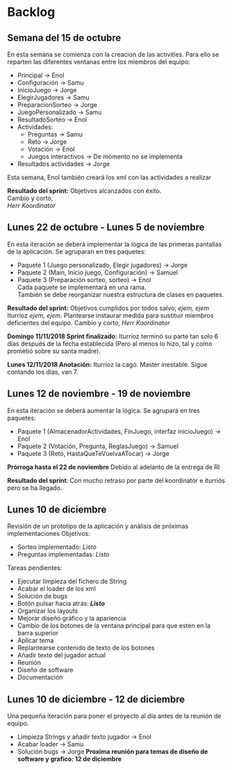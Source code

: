 # Backlog
## Semana del 15 de octubre
En esta semana se comienza con la creacion de las activities. Para ello se reparten las diferentes ventanas entre los miembros del equipo:

* Principal -> Enol
* Configuración -> Samu
* InicioJuego -> Jorge
* ElegirJugadores -> Samu
* PreparacionSorteo -> Jorge
* JuegoPersonalizado -> Samu
* ResultadoSorteo -> Enol
* Actividades:
  * Preguntas -> Samu
  * Reto -> Jorge
  * Votación -> Enol
  * Juegos interactivos -> De momento no se implementa
* Resultados actividades -> Jorge

Esta semana, Enol también creará los xml con las actividades a realizar

**Resultado del sprint:** Objetivos alcanzados con éxito.  
Cambio y corto,  
_Herr Koordinator_

## Lunes 22 de octubre - Lunes 5 de noviembre
En esta iteración se deberá implementar la lógica de las primeras pantallas de la aplicación.
Se agruparan en tres paquetes:
* Paquete 1 (Juego personalizado, Elegir jugadores) -> Jorge
* Paquete 2 (Main, Inicio juego, Configuración) -> Samuel
* Paquete 3 (Preparación sorteo, sorteo) -> Enol  
Cada paquete se implementará en una rama.  
También se debe reorganizar nuestra estructura de clases en paquetes.

**Resultado del sprint:** Objetivos cumplidos por todos salvo, *ejem, ejem* Iturrioz *ejem, ejem*. Plantearse instaurar medida para sustituir miembros deficientes del equipo.
Cambio y corto,
_Herr Koordinator_

**Domingo 11/11/2018 Sprint finalizado:** Iturrioz terminó su parte tan solo 6 días después de la fecha establecida (Pero al menos lo hizo, tal y como prometió sobre su santa madre).

**Lunes 12/11/2018 Anotación:** Iturrioz la cagó. Master inestable. Sigue contando los días, van 7.

## Lunes 12 de noviembre - 19 de noviembre
En esta iteración se deberá aumentar la lógica.
Se agrupará en tres paquetes:
* Paquete 1 (AlmacenadorActividades, FinJuego, interfaz inicioJuego) -> Enol
* Paquete 2 (Votación, Pregunta, ReglasJuego) -> Samuel
* Paquete 3 (Reto, HastaQueTeVuelvaATocar) -> Jorge

**Prórroga hasta el 22 de noviembre**
Debido al adelanto de la entrega de RI

**Resultado del sprint**: Con mucho retraso por parte del koordinator e iturriós pero se ha llegado.

## Lunes 10 de diciembre
Revisión de un prototipo de la aplicación y análisis de próximas implementaciones
Objetivos:
* Sorteo implementado: _Listo_
* Preguntas implementadas: _Listo_

Tareas pendientes:
* Ejecutar limpieza del fichero de String
* Acabar el loader de los xml
* Solución de bugs
 * Botón pulsar hacia atrás: **_Listo_**
* Organizar los layouts
* Mejorar diseño gráfico y la apariencia
 * Cambio de los botones de la ventana principal para que esten en la barra superior
 * Aplicar tema
 * Replantearse contenido de texto de los botones
 * Añadir texto del jugador actual
* Reunión
 * Diseño de software
 * Documentación
 
## Lunes 10 de diciembre - 12 de diciembre
Una pequeña iteración para poner el proyecto al día antes de la reunión de equipo.
* Limpieza Strings y añadir texto jugador -> Enol
* Acabar loader -> Samu
* Solución bugs -> Jorge
**Proxima reunión para temas de diseño de software y grafico: 12 de diciembre**
